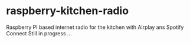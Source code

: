 # raspberry-kitchen-radio
Raspberry PI based internet radio for the kitchen with Airplay ans Spotify Connect
Still in progress  ...

